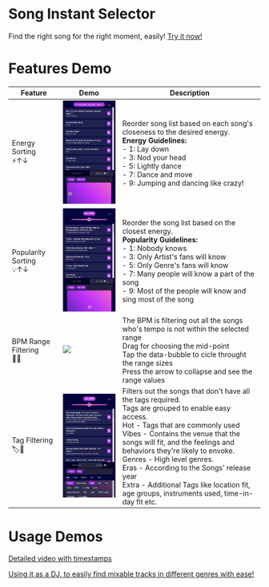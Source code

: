 # Song Instant Selector
Find the right song for the right moment, easily! [Try it now!](https://donraz.github.io/Song-Instant-Selector/)



# Features Demo 

| Feature | Demo | Description |
|---|---|---|
| Energy Sorting <br> ⚡️↑↓   | <img src="https://raw.githubusercontent.com/DonRaz/Song-Instant-Selector/main/demos/4Jun2023/Energy%20Demo.gif" width="250"> | Reorder song list based on each song's closeness to the desired energy. <br> **Energy Guidelines:** <br> - 1: Lay down <br> - 3: Nod your head <br> - 5: Lightly dance <br> - 7: Dance and move <br> - 9: Jumping and dancing like crazy! |
| Popularity Sorting <br> 💡↑↓ | <img src="https://raw.githubusercontent.com/DonRaz/Song-Instant-Selector/main/demos/4Jun2023/Popularity%20demo.gif" width="250"> | Reorder the song list based on the closest energy. <br> **Popularity Guidelines:** <br> - 1: Nobody knows <br> - 3: Only Artist's fans will know <br> - 5: Only Genre's fans will know <br> - 7: Many people will know a part of the song <br> - 9: Most of the people will know and sing most of the song |
| BPM  Range Filtering <br> 🥁🔎 | <img src="https://raw.githubusercontent.com/DonRaz/Song-Instant-Selector/main/demos/4Jun2023/BPM%20Range%20Demo.gif" width="250"> | The BPM is filtering out all the songs who's tempo is not within the selected range <br> Drag for choosing the mid-point <br> Tap the data-bubble to cicle throught the range sizes <br> Press the arrow to collapse and see the range values
| Tag Filtering <br> 🏷️🔎 | <img src="https://raw.githubusercontent.com/DonRaz/Song-Instant-Selector/main/demos/4Jun2023/Tags%20Filtering%20Demo.gif" width="250"> | Filters out the songs that don't have all the tags required. <br>  Tags are grouped to enable easy access. <br> Hot - Tags that are commonly used <br> Vibes - Contains the venue that the songs will fit, and the feelings and behaviors they're likely to envoke. <br> Genres - High level genres. <br> Eras - According to the Songs' release year <br> Extra - Additional Tags like location fit, age groups, instruments used, time-in-day fit etc.



# Usage Demos

[Detailed video with timestamps](https://youtu.be/r5v5RHf9te4)




[Using it as a DJ, to easily find mixable tracks in different genres with ease!](https://www.youtube.com/watch?v=6hylz07pKjs&t=2s)



